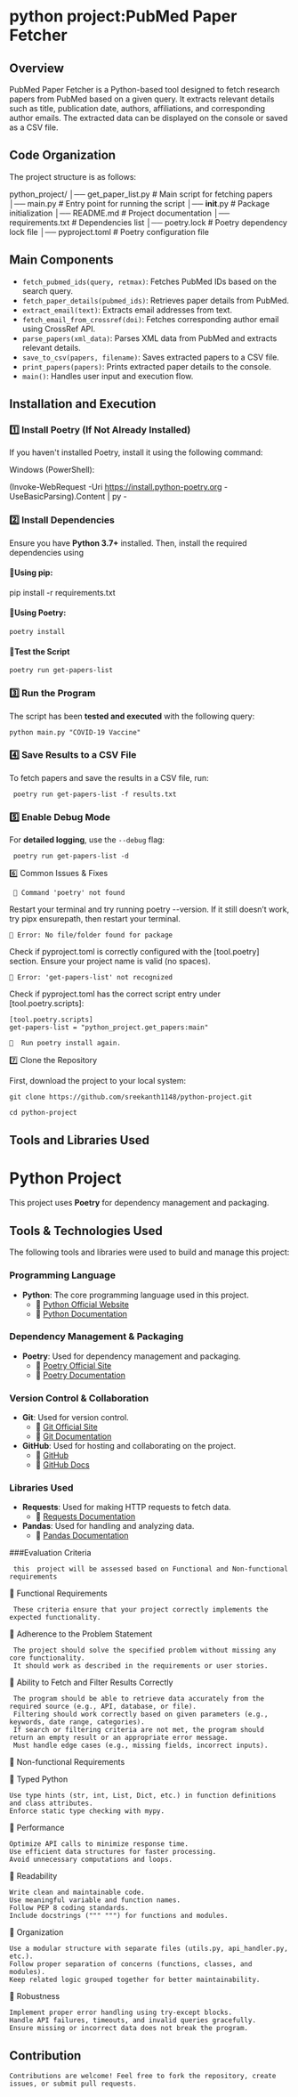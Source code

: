 #  python project:PubMed Paper Fetcher
 
 ## Overview
 
 PubMed Paper Fetcher is a Python-based tool designed to fetch research papers from PubMed based on a given query. It extracts relevant details such as title, publication date, authors, affiliations, and corresponding author emails. The extracted data can be displayed on the console or saved as a CSV file.
 
 ## Code Organization
 
 The project structure is as follows:
 

 python_project/
 │── get_paper_list.py   # Main script for fetching papers
 │── main.py             # Entry point for running the script
 │── __init__.py         # Package initialization
 │── README.md           # Project documentation
 │── requirements.txt    # Dependencies list
 │── poetry.lock         # Poetry dependency lock file
 │── pyproject.toml      # Poetry configuration file

 
 ## Main Components
 
 - `fetch_pubmed_ids(query, retmax)`: Fetches PubMed IDs based on the search query.
 - `fetch_paper_details(pubmed_ids)`: Retrieves paper details from PubMed.
 - `extract_email(text)`: Extracts email addresses from text.
 - `fetch_email_from_crossref(doi)`: Fetches corresponding author email using CrossRef API.
 - `parse_papers(xml_data)`: Parses XML data from PubMed and extracts relevant details.
 - `save_to_csv(papers, filename)`: Saves extracted papers to a CSV file.
 - `print_papers(papers)`: Prints extracted paper details to the console.
 - `main()`: Handles user input and execution flow.
 
 ## Installation and Execution
 
 
  ### 1️⃣ Install Poetry (If Not Already Installed)
 
 If you haven't installed Poetry, install it using the following command:
 
 Windows (PowerShell):
 
 (Invoke-WebRequest -Uri https://install.python-poetry.org -UseBasicParsing).Content | py -
 
 
 ### 2️⃣ Install Dependencies
 
 Ensure you have **Python 3.7+** installed. Then, install the required dependencies using
 
 #### 🔹Using pip:
 
   pip install -r requirements.txt
 
 #### 🔹Using Poetry:
 
    poetry install
 
 #### 🔹Test the Script
 
    poetry run get-papers-list
 
 
 ### 3️⃣ Run the Program
 
 The script has been **tested and executed** with the following query:
 
    python main.py "COVID-19 Vaccine"
 
 ### 4️⃣ Save Results to a CSV File
 
 To fetch papers and save the results in a CSV file, run:
 
 
     poetry run get-papers-list -f results.txt
 
 
 ### 5️⃣ Enable Debug Mode
 
 For **detailed logging**, use the `--debug` flag:
 
     poetry run get-papers-list -d
  
 6️⃣ Common Issues & Fixes
 
     🔹 Command 'poetry' not found
 
 Restart your terminal and try running poetry --version.
 If it still doesn’t work, try pipx ensurepath, then restart your terminal.
 
    🔹 Error: No file/folder found for package
 
 Check if pyproject.toml is correctly configured with the [tool.poetry] section.
 Ensure your project name is valid (no spaces).
 
    🔹 Error: 'get-papers-list' not recognized
 
   Check if pyproject.toml has the correct script entry under [tool.poetry.scripts]:
 
    [tool.poetry.scripts]
    get-papers-list = "python_project.get_papers:main"
 
    🔹  Run poetry install again.

 7️⃣ Clone the Repository
 
First, download the project to your local system:

    git clone https://github.com/sreekanth1148/python-project.git

    cd python-project
 
 ## Tools and Libraries Used
 
 # Python Project
 
 This project uses **Poetry** for dependency management and packaging.
 
 ## **Tools & Technologies Used**
 The following tools and libraries were used to build and manage this project:
 
 ### **Programming Language**
 - **Python**: The core programming language used in this project.
   - 🔗 [Python Official Website](https://www.python.org/)
   - 🔗 [Python Documentation](https://docs.python.org/3/)
 
 ### **Dependency Management & Packaging**
 - **Poetry**: Used for dependency management and packaging.
   - 🔗 [Poetry Official Site](https://python-poetry.org/)
   - 🔗 [Poetry Documentation](https://python-poetry.org/docs/)
 
 ### **Version Control & Collaboration**
 - **Git**: Used for version control.
   - 🔗 [Git Official Site](https://git-scm.com/)
   - 🔗 [Git Documentation](https://git-scm.com/doc)
 - **GitHub**: Used for hosting and collaborating on the project.
   - 🔗 [GitHub](https://github.com/)
   - 🔗 [GitHub Docs](https://docs.github.com/)
 
 ### **Libraries Used**
 - **Requests**: Used for making HTTP requests to fetch data.
   - 🔗 [Requests Documentation](https://docs.python-requests.org/en/latest/)
 - **Pandas**: Used for handling and analyzing data.
   - 🔗 [Pandas Documentation](https://pandas.pydata.org/docs/)
 
###Evaluation Criteria 

     this  project will be assessed based on Functional and Non-functional requirements


📌  Functional Requirements

     These criteria ensure that your project correctly implements the expected functionality.

🔹 Adherence to the Problem Statement

     The project should solve the specified problem without missing any core functionality.
     It should work as described in the requirements or user stories.
     
🔹 Ability to Fetch and Filter Results Correctly

     The program should be able to retrieve data accurately from the required source (e.g., API, database, or file).
     Filtering should work correctly based on given parameters (e.g., keywords, date range, categories).
     If search or filtering criteria are not met, the program should return an empty result or an appropriate error message.
     Must handle edge cases (e.g., missing fields, incorrect inputs).
     
 📌 Non-functional Requirements
 
🔹 Typed Python

    Use type hints (str, int, List, Dict, etc.) in function definitions and class attributes.
    Enforce static type checking with mypy.
    
🔹 Performance

    Optimize API calls to minimize response time.
    Use efficient data structures for faster processing.
    Avoid unnecessary computations and loops.
    
🔹 Readability

    Write clean and maintainable code.
    Use meaningful variable and function names.
    Follow PEP 8 coding standards.
    Include docstrings (""" """) for functions and modules.
   
🔹 Organization

    Use a modular structure with separate files (utils.py, api_handler.py, etc.).
    Follow proper separation of concerns (functions, classes, and modules).
    Keep related logic grouped together for better maintainability.
   
🔹 Robustness

    Implement proper error handling using try-except blocks.
    Handle API failures, timeouts, and invalid queries gracefully.
    Ensure missing or incorrect data does not break the program.

 
 ## Contribution
 
    Contributions are welcome! Feel free to fork the repository, create issues, or submit pull requests.
 
